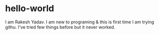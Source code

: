 # hello-world

I am Rakesh Yadav. I am new to programing & this is first time I am trying githu.
I've tried few things before but it never worked.
